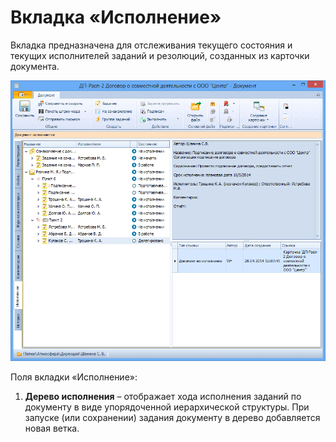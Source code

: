 # Вкладка «Исполнение»

Вкладка предназначена для отслеживания текущего состояния и текущих исполнителей заданий и резолюций, созданных из карточки документа.

![Вкладка «Исполнение»](img/Card_Doc_Tab_PerformerTask.png "Вкладка «Исполнение»")

Поля вкладки «Исполнение»:

1. **Дерево исполнения** – отображает хода исполнения заданий по документу в виде упорядоченной иерархической структуры. При запуске (или сохранении) задания документу в дерево добавляется новая ветка.